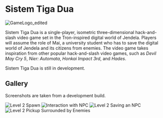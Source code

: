# Sistem Tiga Dua
![GameLogo_edited](https://github.com/user-attachments/assets/e6b1a650-ffef-4615-803b-9c2e3f8611b3)

Sistem Tiga Dua is a single-player, isometric three-dimensional hack-and-slash video game set in the Tron-inspired digital world of Jendela. Players will assume the role of Mai, a university student who has to save the digital world of Jendela and its citizens from enemies. The video game takes inspiration from other popular hack-and-slash video games, such as _Devil May Cry 5_, _Nier: Automata_, _Honkai Impact 3rd_, and _Hades_.

Sistem Tiga Dua is still in development.

## Gallery
Screenshots are taken from a development build.

![Level 2 Spawn](https://github.com/user-attachments/assets/79ef7f33-b258-4490-90fa-f964fbc6e904)
![Interaction with NPC](https://github.com/user-attachments/assets/9296aaec-7560-4a26-80e0-944fd84552fb)
![Level 2 Saving an NPC](https://github.com/user-attachments/assets/b54bc4f4-8954-4599-bd45-1156dadd1496)
![Level 2 Pickup Surrounded by Enemies](https://github.com/user-attachments/assets/40944cfe-c8e6-4e2c-bf55-f8f7e1ec89b8)
